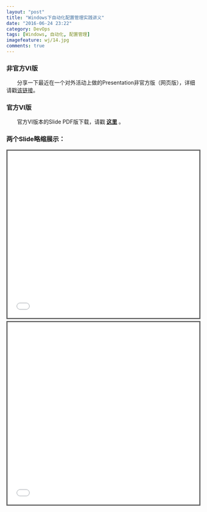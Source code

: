 ```yaml
---
layout: "post"
title: "Windows下自动化配置管理实践讲义"
date: "2016-06-24 23:22"
category: DevOps
tags: [Windows, 自动化, 配置管理]
imagefeature: wj/14.jpg
comments: true
---
```

### 非官方VI版
&emsp;&emsp;分享一下最近在一个对外活动上做的Presentation非官方版（网页版），详细请戳[该链接]({{site.url}}/share/dsc-slide)。

### 官方VI版
&emsp;&emsp;官方VI版本的Slide PDF版下载，请戳 __[这里]({{site.url}}/share/PDFs/Windows-Automatic-Configuration.pdf)__ 。

<!--more-->

### 两个Slide略缩展示：

<center><iframe src="{{site.url}}/share/dsc-slide" width="840" height="440" frameborder="0" marginwidth="0" marginheight="0" scrolling="no" style="border:3px solid #666; margin-bottom:5px; max-width: 100%;" allowfullscreen> </iframe></center>

<center><iframe src="{{site.url}}/share/PDFs/Windows-Automatic-Configuration.pdf" width="960" height="480" frameborder="0" marginwidth="0" marginheight="0" scrolling="no" style="border:3px solid #666; margin-bottom:5px; max-width: 100%;" allowfullscreen> </iframe></center>
